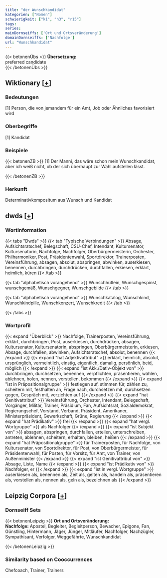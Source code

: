 ```yaml
---
title: "der Wunschkandidat"
kategorien: ["Nomen"]
schwierigkeit: ["k1", "h3", "r15"]
tags:
series:
mainDornseiffs: ['Ort und Ortsveränderung']
domainDornseiffs: ['Nachfolge']
url: "Wunschkandidat"
---
```


{{< betonenÜbs >}}
**Übersetzung:**  
preferred  candidate  
{{< /betonenÜbs >}}

## Wiktionary [[+](https://de.wiktionary.org/wiki/Wunschkandidat)]

### Bedeutungen
[1] Person, die von jemandem für ein Amt, Job oder Ähnliches favorisiert wird  

### Oberbegriffe
[1] Kandidat  

### Beispiele
{{< betonenZB >}}
[1] Der Manni, das wäre schon mein Wunschkandidat, aber ich weiß nicht, ob der sich überhaupt zur Wahl aufstellen lässt.  

{{< /betonenZB >}}
### Herkunft
Determinativkompositum aus Wunsch und Kandidat  



## dwds [[+](https://www.dwds.de/wb/Wunschkandidat)]

### Wortinformation
{{< tabs "Dwds" >}}
{{< tab "Typische Verbindungen" >}}
Absage, Aufsichtsratschef, Belegschaft, CSU-Chef, Intendant, Kultursenator, Kultursenatorin, Nachfolge, Nachfolger, Oberbürgermeisterin, Orchester, Philharmoniker, Post, Präsidentenwahl, Sportdirektor, Trainerposten, Vereinsführung, absagen, absolut, abspringen, abwinken, auserkiesen, benennen, durchbringen, durchdrücken, durchfallen, erkiesen, erklärt, heimlich, küren
{{< /tab >}}

{{< tab "alphabetisch vorangehend" >}}
Wunschhütlein, Wunschgespinst, wunschgemäß, Wunschgegner, Wunschgebilde
{{< /tab >}}

{{< tab "alphabetisch vorangehend" >}}
Wunschkatalog, Wunschkind, Wunschkindpille, Wunschkonzert, Wunschkredit
{{< /tab >}}

{{< /tabs >}}

### Wortprofil
{{< expand "Überblick" >}} Nachfolge, Trainerposten, Vereinsführung, erklärt, durchbringen, Post, auserkiesen, durchdrücken, absagen, Kultursenator, Kultursenatorin, abspringen, Oberbürgermeisterin, erkiesen, Absage, durchfallen, abwinken, Aufsichtsratschef, absolut, benennen {{< /expand >}}
{{< expand "hat Adjektivattribut" >}} erklärt, heimlich, absolut, ursprünglich, vermeintlich, einstig, eigentlich, damalig, persönlich, beid, möglich {{< /expand >}}
{{< expand "ist Akk./Dativ-Objekt von" >}} durchbringen, durchsetzen, benennen, verpflichten, präsentieren, wählen, ablehnen, holen, nennen, vorstellen, bekommen {{< /expand >}}
{{< expand "ist in Präpositionalgruppe" >}} festlegen auf, stimmen für, zählen zu, scheitern mit, festhalten an, Frage nach, durchsetzen mit, durchsetzen gegen, Gespräch mit, verzichten auf {{< /expand >}}
{{< expand "hat Genitivattribut" >}} Vereinsführung, Orchester, Intendant, Belegschaft, Vorgänger, Militär, Trainer, Präsidium, Fan, Aufsichtsrat, Sozialdemokrat, Regierungschef, Vorstand, Verband, Präsident, Amerikaner, Ministerpräsident, Gewerkschaft, Grüne, Regierung {{< /expand >}}
{{< expand "hat Prädikativ" >}} frei {{< /expand >}}
{{< expand "hat vergl. Wortgruppe" >}} als Nachfolger {{< /expand >}}
{{< expand "ist Subjekt von" >}} absagen, abspringen, durchfallen, erteilen, unterschreiben, antreten, ablehnen, scheitern, erhalten, bleiben, heißen {{< /expand >}}
{{< expand "hat Präpositionalgruppe" >}} für Trainerposten, für Nachfolge, von Kultursenator, von Sportdirektor, für Post, von Oberbürgermeister, für Präsidentenwahl, für Posten, für Vorsitz, für Amt, von Trainer, von Außenminister {{< /expand >}}
{{< expand "ist Genitivattribut von" >}} Absage, Liste, Name {{< /expand >}}
{{< expand "ist Prädikativ von" >}} Nachfolger, er {{< /expand >}}
{{< expand "ist in vergl. Wortgruppe" >}} auserkiesen als, benennen als, Zeit als, gelten als, handeln als, präsentieren als, vorstellen als, nennen als, geln als, bezeichnen als {{< /expand >}}

## Leipzig Corpora [[+](https://corpora.uni-leipzig.de/en/res?word=Wunschkandidat&corpusId=deu_newscrawl-public_2018)]

### Dornseiff Sets
{{< betonenLeipzig >}}
**Ort und Ortsveränderung:**  
**Nachfolge:** Apostel, Begleiter, Begleitperson, Bewacher, Epigone, Fan, Günstling, Hintermann, Jäger, Jünger, Mitläufer, Nachfolger, Nachzügler, Sympathisant, Verfolger, Weggefährte, Wunschkandidat  

{{< /betonenLeipzig >}}

### Similarity based on Cooccurrences
Chefcoach, Trainer, Trainers

